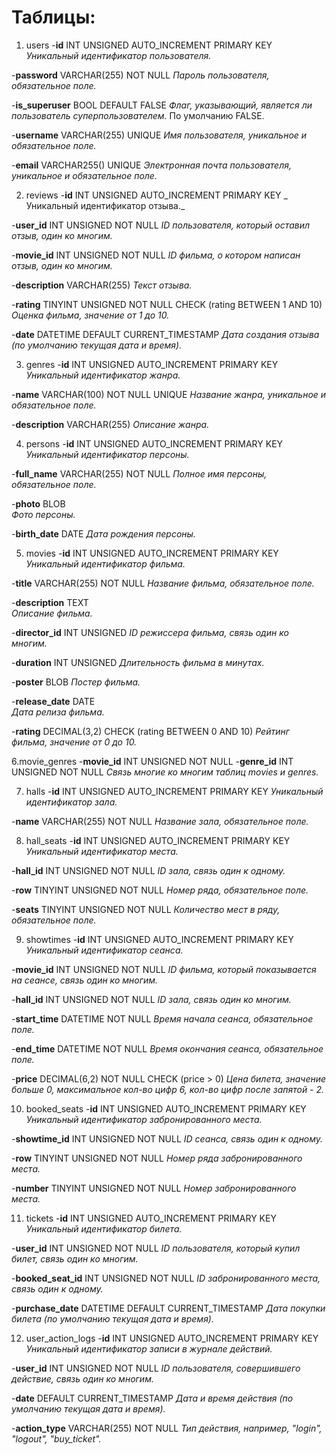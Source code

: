 # Таблицы:


1. users
  -**id**           INT UNSIGNED AUTO_INCREMENT PRIMARY KEY
  _Уникальный идентификатор пользователя._
  
  -**password**	VARCHAR(255) NOT NULL
  _Пароль пользователя, обязательное поле._
  
  -**is_superuser** BOOL DEFAULT FALSE
  _Флаг, указывающий, является ли пользователь суперпользователем._
  По умолчанию FALSE.
  
  -**username**     VARCHAR(255) UNIQUE
  _Имя пользователя, уникальное и обязательное поле._
  
  -**email**        VARCHAR255() UNIQUE
  _Электронная почта пользователя, уникальное и обязательное поле._
  
2. reviews
  -**id**			INT UNSIGNED AUTO_INCREMENT PRIMARY KEY
  _ Уникальный идентификатор отзыва._
  
  -**user_id**		INT UNSIGNED NOT NULL
  _ID пользователя, который оставил отзыв, один ко многим._
  
  -**movie_id**	INT UNSIGNED NOT NULL
  _ID фильма, о котором написан отзыв, один ко многим._
  
  -**description**  VARCHAR(255)
  _Текст отзыва._
  
  -**rating** 		TINYINT UNSIGNED NOT NULL CHECK (rating BETWEEN 1 AND 10)
  _Оценка фильма, значение от 1 до 10._
  
  -**date**		DATETIME DEFAULT CURRENT_TIMESTAMP
  _Дата создания отзыва (по умолчанию текущая дата и время)._
  
3. genres
  -**id**			INT UNSIGNED AUTO_INCREMENT PRIMARY KEY
  _Уникальный идентификатор жанра._
  
  -**name**		VARCHAR(100) NOT NULL UNIQUE
  _Название жанра, уникальное и обязательное поле._
  
  -**description**  VARCHAR(255)
  _Описание жанра._
  
4. persons
  -**id**			INT UNSIGNED AUTO_INCREMENT PRIMARY KEY
  _Уникальный идентификатор персоны._
  
  -**full_name**	VARCHAR(255) NOT NULL
  _Полное имя персоны, обязательное поле._
  
  -**photo**		BLOB	
  _Фото персоны._
  
  -**birth_date**	DATE
  _Дата рождения персоны._
  
5. movies
  -**id**			INT UNSIGNED AUTO_INCREMENT PRIMARY KEY
  _Уникальный идентификатор фильма._
  
  -**title**		VARCHAR(255) NOT NULL
  _Название фильма, обязательное поле._
  
  -**description**  TEXT  
  _Описание фильма._
    
  -**director_id**  INT UNSIGNED
  _ID режиссера фильма, связь один ко многим._
  
  -**duration**     INT UNSIGNED
  _Длительность фильма в минутах._
  
  -**poster**	    BLOB
  _Постер фильма._
  
  -**release_date** DATE    
  _Дата релиза фильма._
     
  -**rating**		DECIMAL(3,2) CHECK (rating BETWEEN 0 AND 10)
  _Рейтинг фильма, значение от 0 до 10._
  
6.movie_genres
  -**movie_id**	INT UNSIGNED NOT NULL
  -**genre_id**	INT UNSIGNED NOT NULL
  _Связь многие ко многим таблиц movies и genres._
  
7. halls
  -**id**		INT UNSIGNED AUTO_INCREMENT PRIMARY KEY
  _Уникальный идентификатор зала._
  
  -**name**	VARCHAR(255) NOT NULL 
  _Название зала, обязательное поле._
  
8. hall_seats
  -**id**		INT UNSIGNED AUTO_INCREMENT PRIMARY KEY
  _Уникальный идентификатор места._
  
  -**hall_id**  INT UNSIGNED NOT NULL
  _ID зала, связь один к одному._
  
  -**row**		TINYINT UNSIGNED NOT NULL
  _Номер ряда, обязательное поле._
  
  -**seats**	TINYINT UNSIGNED NOT NULL
  _Количество мест в ряду, обязательное поле._
  
9. showtimes
  -**id**		INT UNSIGNED AUTO_INCREMENT PRIMARY KEY
  _Уникальный идентификатор сеанса._
  
  -**movie_id**	INT UNSIGNED NOT NULL
  _ID фильма, который показывается на сеансе, связь один ко многим._
  
  -**hall_id**		INT UNSIGNED NOT NULL
  _ID зала, связь один ко многим._
  
  -**start_time** 	DATETIME NOT NULL
  _Время начала сеанса, обязательное поле._
  
  -**end_time**	DATETIME NOT NULL
  _Время окончания сеанса, обязательное поле._
  
  -**price**	DECIMAL(6,2) NOT NULL CHECK (price > 0)
  _Цена билета, значение больше 0, максимальное кол-во цифр 6, кол-во цифр после запятой - 2._
  
10. booked_seats
  -**id**			INT UNSIGNED AUTO_INCREMENT PRIMARY KEY
  _Уникальный идентификатор забронированного места._
  
  -**showtime_id**   INT UNSIGNED NOT NULL
  _ID сеанса, связь один к одному._
  
  -**row**		TINYINT UNSIGNED NOT NULL
  _Номер ряда забронированного места._
  
  -**number**	TINYINT UNSIGNED NOT NULL
  _Номер забронированного места._
  
11. tickets
  -**id**		INT UNSIGNED AUTO_INCREMENT PRIMARY KEY
  _Уникальный идентификатор билета._
  
  -**user_id**	INT UNSIGNED NOT NULL
  _ID пользователя, который купил билет, связь один ко многим._
  
  -**booked_seat_id** INT UNSIGNED NOT NULL
  _ID забронированного места, связь один к одному._
  
  -**purchase_date**  DATETIME DEFAULT CURRENT_TIMESTAMP
  _Дата покупки билета (по умолчанию текущая дата и время)._
  
12. user_action_logs
  -**id**			INT UNSIGNED AUTO_INCREMENT PRIMARY KEY
  _Уникальный идентификатор записи в журнале действий._
  
  -**user_id**		INT UNSIGNED NOT NULL
  _ID пользователя, совершившего действие, связь один ко многим._
  
  -**date**      	DEFAULT CURRENT_TIMESTAMP
  _Дата и время действия (по умолчанию текущая дата и время)._
  
  -**action_type**   VARCHAR(255) NOT NULL 
  _Тип действия, например, "login", "logout", "buy_ticket"._
